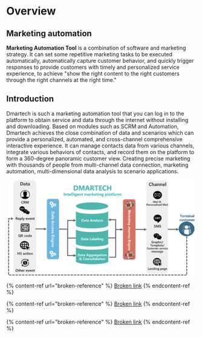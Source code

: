 # Overview

## Marketing automation

**Marketing Automation Tool** is a combination of software and marketing strategy. It can set some repetitive marketing tasks to be executed automatically, automatically capture customer behavior, and quickly trigger responses to provide customers with timely and personalized service experience, to achieve "show the right content to the right customers through the right channels at the right time."

## Introduction

Dmartech is such a marketing automation tool that you can log in to the platform to obtain service and data through the internet without installing and downloading. Based on modules such as SCRM and Automation, Dmartech achieves the close combination of data and scenarios which can provide a personalized, automated, and cross-channel comprehensive interactive experience. It can manage contacts data from various channels, integrate various behaviors of contacts, and record them on the platform to form a 360-degree panoramic customer view. Creating precise marketing with thousands of people from multi-channel data connection, marketing automation, multi-dimensional data analysis to scenario applications.

![](<.gitbook/assets/image (471).png>)





{% content-ref url="broken-reference" %}
[Broken link](broken-reference)
{% endcontent-ref %}

{% content-ref url="broken-reference" %}
[Broken link](broken-reference)
{% endcontent-ref %}

{% content-ref url="broken-reference" %}
[Broken link](broken-reference)
{% endcontent-ref %}
